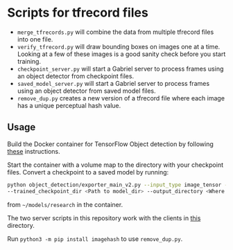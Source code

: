 # Scripts for tfrecord files

* `merge_tfrecords.py` will combine the data from multiple tfrecord files into
  one file.
* `verify_tfrecord.py` will draw bounding boxes on images one at a time. Looking
  at a few of these images is a good sanity check before you start training.
* `checkpoint_server.py` will start a Gabriel server to process frames using an
  object detector from checkpoint files.
* `saved_model_server.py` will start a Gabriel server to process frames using an
  object detector from saved model files.
* `remove_dup.py` creates a new version of a tfrecord file where each image has
  a unique perceptual hash value.

## Usage

Build the Docker container for TensorFlow Object detection by following
[these](https://github.com/tensorflow/models/blob/master/research/object_detection/g3doc/tf2.md#docker-installation)
instructions.

Start the container with a volume map to the directory with your checkpoint
files. Convert a checkpoint to a saved model by running:
```bash
python object_detection/exporter_main_v2.py --input_type image_tensor --pipeline_config_path <PATH TO pipeline.config> \
--trained_checkpoint_dir <Path to model_dir> --output_directory <Where to save model>
```
from `~/models/research` in the container.

The two server scripts in this repository work with the clients in
[this](https://github.com/cmusatyalab/gabriel/tree/master/examples/round_trip)
directory.

Run `python3 -m pip install imagehash` to use `remove_dup.py`.
